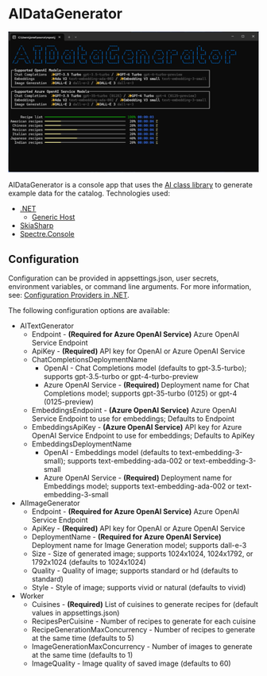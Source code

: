 # AIDataGenerator

![Screenshot](screenshot.png)

AIDataGenerator is a console app that uses the [AI class library](../src/AI/) to generate example data for the catalog. Technologies used:

- [.NET](https://dotnet.microsoft.com/)
    - [Generic Host](https://learn.microsoft.com/dotnet/core/extensions/generic-host)
- [SkiaSharp](https://github.com/mono/SkiaSharp)
- [Spectre.Console](https://spectreconsole.net/)

## Configuration

Configuration can be provided in appsettings.json, user secrets, environment variables, or command line arguments. For more information, see: [Configuration Providers in .NET](https://learn.microsoft.com/dotnet/core/extensions/configuration-providers).

The following configuration options are available:

- AITextGenerator
    - Endpoint - **(Required for Azure OpenAI Service)** Azure OpenAI Service Endpoint
    - ApiKey - **(Required)** API key for OpenAI or Azure OpenAI Service
    - ChatCompletionsDeploymentName
        - OpenAI - Chat Completions model (defaults to gpt-3.5-turbo); supports gpt-3.5-turbo or gpt-4-turbo-preview
        - Azure OpenAI Service - **(Required)** Deployment name for Chat Completions model; supports gpt-35-turbo (0125) or gpt-4 (0125-preview)
    - EmbeddingsEndpoint - **(Azure OpenAI Service)** Azure OpenAI Service Endpoint to use for embeddings; Defaults to Endpoint
    - EmbeddingsApiKey - **(Azure OpenAI Service)** API key for Azure OpenAI Service Endpoint to use for embeddings; Defaults to ApiKey
    - EmbeddingsDeploymentName
        - OpenAI - Embeddings model (defaults to text-embedding-3-small); supports text-embedding-ada-002 or text-embedding-3-small
        - Azure OpenAI Service - **(Required)** Deployment name for Embeddings model; supports text-embedding-ada-002 or text-embedding-3-small
- AIImageGenerator
    - Endpoint - **(Required for Azure OpenAI Service)** Azure OpenAI Service Endpoint
    - ApiKey - **(Required)** API key for OpenAI or Azure OpenAI Service
    - DeploymentName - **(Required for Azure OpenAI Service)** Deployment name for Image Generation model; supports dall-e-3
    - Size - Size of generated image; supports 1024x1024, 1024x1792, or 1792x1024 (defaults to 1024x1024)
    - Quality - Quality of image; supports standard or hd (defaults to standard)
    - Style - Style of image; supports vivid or natural (defaults to vivid)
- Worker
    - Cuisines - **(Required)** List of cuisines to generate recipes for (default values in appsettings.json)
    - RecipesPerCuisine - Number of recipes to generate for each cuisine
    - RecipeGenerationMaxConcurrency - Number of recipes to generate at the same time (defaults to 5)
    - ImageGenerationMaxConcurrency - Number of images to generate at the same time (defaults to 1)
    - ImageQuality - Image quality of saved image (defaults to 60)
